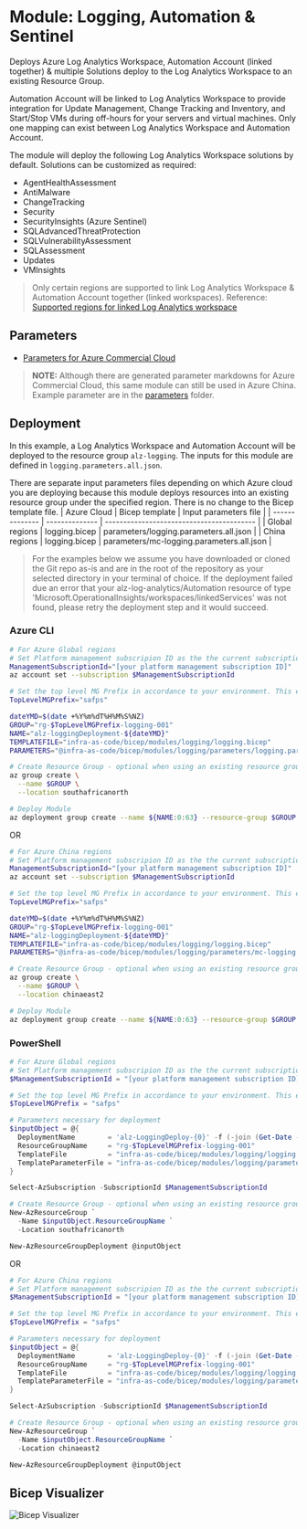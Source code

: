 # Module: Logging, Automation & Sentinel

Deploys Azure Log Analytics Workspace, Automation Account (linked together) & multiple Solutions deploy to the Log Analytics Workspace to an existing Resource Group.

Automation Account will be linked to Log Analytics Workspace to provide integration for Update Management, Change Tracking and Inventory, and Start/Stop VMs during off-hours for your servers and virtual machines.  Only one mapping can exist between Log Analytics Workspace and Automation Account.

The module will deploy the following Log Analytics Workspace solutions by default.  Solutions can be customized as required:

- AgentHealthAssessment
- AntiMalware
- ChangeTracking
- Security
- SecurityInsights (Azure Sentinel)
- SQLAdvancedThreatProtection
- SQLVulnerabilityAssessment
- SQLAssessment
- Updates
- VMInsights

 > Only certain regions are supported to link Log Analytics Workspace & Automation Account together (linked workspaces). Reference:  [Supported regions for linked Log Analytics workspace](https://learn.microsoft.com/azure/automation/how-to/region-mappings)

## Parameters

- [Parameters for Azure Commercial Cloud](generateddocs/logging.bicep.md)

> **NOTE:** Although there are generated parameter markdowns for Azure Commercial Cloud, this same module can still be used in Azure China. Example parameter are in the [parameters](./parameters/) folder.

## Deployment

In this example, a Log Analytics Workspace and Automation Account will be deployed to the resource group `alz-logging`.  The inputs for this module are defined in `logging.parameters.all.json`.

There are separate input parameters files depending on which Azure cloud you are deploying because this module deploys resources into an existing resource group under the specified region. There is no change to the Bicep template file.
| Azure Cloud    | Bicep template | Input parameters file                     |
| -------------- | -------------- | ----------------------------------------- |
| Global regions | logging.bicep  | parameters/logging.parameters.all.json    |
| China regions  | logging.bicep  | parameters/mc-logging.parameters.all.json |

> For the examples below we assume you have downloaded or cloned the Git repo as-is and are in the root of the repository as your selected directory in your terminal of choice.
> If the deployment failed due an error that your alz-log-analytics/Automation resource of type 'Microsoft.OperationalInsights/workspaces/linkedServices' was not found, please retry the deployment step and it would succeed.

### Azure CLI

```bash
# For Azure Global regions
# Set Platform management subscripion ID as the the current subscription
ManagementSubscriptionId="[your platform management subscription ID]"
az account set --subscription $ManagementSubscriptionId

# Set the top level MG Prefix in accordance to your environment. This example assumes default 'safps'.
TopLevelMGPrefix="safps"

dateYMD=$(date +%Y%m%dT%H%M%S%NZ)
GROUP="rg-$TopLevelMGPrefix-logging-001"
NAME="alz-loggingDeployment-${dateYMD}"
TEMPLATEFILE="infra-as-code/bicep/modules/logging/logging.bicep"
PARAMETERS="@infra-as-code/bicep/modules/logging/parameters/logging.parameters.all.json"

# Create Resource Group - optional when using an existing resource group
az group create \
  --name $GROUP \
  --location southafricanorth

# Deploy Module
az deployment group create --name ${NAME:0:63} --resource-group $GROUP --template-file $TEMPLATEFILE --parameters $PARAMETERS
```
OR
```bash
# For Azure China regions
# Set Platform management subscripion ID as the the current subscription
ManagementSubscriptionId="[your platform management subscription ID]"
az account set --subscription $ManagementSubscriptionId

# Set the top level MG Prefix in accordance to your environment. This example assumes default 'safps'.
TopLevelMGPrefix="safps"

dateYMD=$(date +%Y%m%dT%H%M%S%NZ)
GROUP="rg-$TopLevelMGPrefix-logging-001"
NAME="alz-loggingDeployment-${dateYMD}"
TEMPLATEFILE="infra-as-code/bicep/modules/logging/logging.bicep"
PARAMETERS="@infra-as-code/bicep/modules/logging/parameters/mc-logging.parameters.all.json"

# Create Resource Group - optional when using an existing resource group
az group create \
  --name $GROUP \
  --location chinaeast2

# Deploy Module
az deployment group create --name ${NAME:0:63} --resource-group $GROUP --template-file $TEMPLATEFILE --parameters $PARAMETERS
```

### PowerShell

```powershell
# For Azure Global regions
# Set Platform management subscripion ID as the the current subscription
$ManagementSubscriptionId = "[your platform management subscription ID]"

# Set the top level MG Prefix in accordance to your environment. This example assumes default 'safps'.
$TopLevelMGPrefix = "safps"

# Parameters necessary for deployment
$inputObject = @{
  DeploymentName        = 'alz-LoggingDeploy-{0}' -f (-join (Get-Date -Format 'yyyyMMddTHHMMssffffZ')[0..63])
  ResourceGroupName     = "rg-$TopLevelMGPrefix-logging-001"
  TemplateFile          = "infra-as-code/bicep/modules/logging/logging.bicep"
  TemplateParameterFile = "infra-as-code/bicep/modules/logging/parameters/logging.parameters.all.json"
}

Select-AzSubscription -SubscriptionId $ManagementSubscriptionId

# Create Resource Group - optional when using an existing resource group
New-AzResourceGroup `
  -Name $inputObject.ResourceGroupName `
  -Location southafricanorth

New-AzResourceGroupDeployment @inputObject
```
OR
```powershell
# For Azure China regions
# Set Platform management subscripion ID as the the current subscription
$ManagementSubscriptionId = "[your platform management subscription ID]"

# Set the top level MG Prefix in accordance to your environment. This example assumes default 'safps'.
$TopLevelMGPrefix = "safps"

# Parameters necessary for deployment
$inputObject = @{
  DeploymentName        = 'alz-LoggingDeploy-{0}' -f (-join (Get-Date -Format 'yyyyMMddTHHMMssffffZ')[0..63])
  ResourceGroupName     = "rg-$TopLevelMGPrefix-logging-001"
  TemplateFile          = "infra-as-code/bicep/modules/logging/logging.bicep"
  TemplateParameterFile = "infra-as-code/bicep/modules/logging/parameters/logging.parameters.all.json"
}

Select-AzSubscription -SubscriptionId $ManagementSubscriptionId

# Create Resource Group - optional when using an existing resource group
New-AzResourceGroup `
  -Name $inputObject.ResourceGroupName `
  -Location chinaeast2

New-AzResourceGroupDeployment @inputObject
```

## Bicep Visualizer

![Bicep Visualizer](media/bicepVisualizer.png "Bicep Visualizer")
